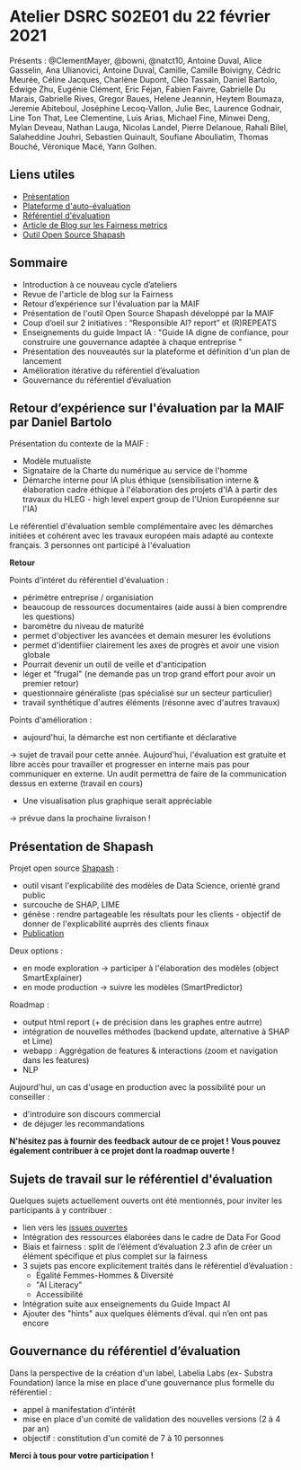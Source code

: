 # Atelier DSRC S02E01 du 22 février 2021

Présents : @ClementMayer, @bowni, @natct10, Antoine Duval, Alice Gasselin, Ana Ulianovici, Antoine Duval, Camille, Camille Boivigny, Cédric Meurée, Céline Jacques, Charlène Dupont, Cléo Tassain, Daniel Bartolo, Edwige Zhu, Eugénie Clément, Eric Féjan, Fabien Faivre, Gabrielle Du Marais, Gabrielle Rives, Gregor Baues, Helene Jeannin, Heytem Boumaza, Jeremie Abiteboul, Joséphine Lecoq-Vallon, Julie Bec, Laurence Godnair, Line Ton That, Lee Clementine, Luis Arias, Michael Fine, Minwei Deng, Mylan Deveau, Nathan Lauga, Nicolas Landel, Pierre Delanoue, Rahali Bilel, Salaheddine Jouhri, Sebastien Quinault, Soufiane Abouliatim, Thomas Bouché, Véronique Macé, Yann Golhen.

## Liens utiles

- [Présentation](https://data-for-good.slack.com/archives/C04GWR7J8/p1614077106056700)
- [Plateforme d'auto-évaluation](https://assessment.substra.ai/)
- [Référentiel d'évaluation](https://github.com/SubstraFoundation/referentiel-evaluation-dsrc/blob/master/referentiel_evaluation.md)
- [Article de Blog sur les Fairness metrics](https://www.labelia.org/en/blog/fairness-in-machine-learning)
- [Outil Open Source Shapash](https://github.com/MAIF/shapash)

## Sommaire

- Introduction à ce nouveau cycle d’ateliers
- Revue de l'article de blog sur la Fairness
- Retour d’expérience sur l'évaluation par la MAIF
- Présentation de l'outil Open Source Shapash développé par la MAIF
- Coup d’oeil sur 2 initiatives : “Responsible AI? report” et (R)REPEATS
- Enseignements du guide Impact IA : "Guide IA digne de confiance, pour construire une gouvernance adaptée à chaque entreprise "
- Présentation des nouveautés sur la plateforme et définition d'un plan de lancement
- Amélioration itérative du référentiel d’évaluation
- Gouvernance du référentiel d’évaluation

## Retour d’expérience sur l'évaluation par la MAIF par Daniel Bartolo

Présentation du contexte de la  MAIF :

- Modèle mutualiste
- Signataire de la Charte du numérique au service de l'homme
- Démarche interne pour IA plus éthique (sensibilisation interne & élaboration cadre éthique à l'élaboration des projets d'IA à partir des travaux du HLEG - high level expert group de l'Union Européenne sur l'IA)

Le référentiel d'évaluation semble complémentaire avec les démarches initiées et cohérent avec les travaux européen mais adapté au contexte français.
3 personnes ont participé à l'évaluation

**Retour** 

Points d'intéret du référentiel d'évaluation :

- périmètre entreprise / organisiation
- beaucoup de ressources documentaires (aide aussi à bien comprendre les questions)
- baromètre du niveau de maturité
- permet d'objectiver les avancées et demain mesurer les évolutions
- permet d'identifiier clairement les axes de progrès et avoir une vision globale
- Pourrait devenir un outil de veille et d'anticipation
- léger et "frugal" (ne demande pas un trop grand effort pour avoir un premier retour)
- questionnaire généraliste (pas spécialisé sur un secteur particulier)
- travail synthétique d'autres éléments (résonne avec d'autres travaux)

Points d'amélioration :

- aujourd'hui, la démarche est non certifiante et déclarative

-> sujet de travail pour cette année. Aujourd'hui, l'évaluation est gratuite et libre accès pour travailler et progresser en interne mais pas pour communiquer en externe. Un audit permettra de faire de la communication dessus en externe (travail en cours)

- Une visualisation plus graphique serait appréciable

-> prévue dans la prochaine livraison !

## Présentation de Shapash

Projet open source [Shapash](https://github.com/MAIF/shapash) :

- outil visant l'explicabilité des modèles de Data Science, orienté grand public
- surcouche de SHAP, LIME
- génèse : rendre partageable les résultats pour les clients - objectif de donner de l'explicabilité auprrès des clients finaux
- [Publication](https://pub.towardsai.net/shapash-making-ml-models-understandable-by-everyone-8f96ad469eb3)

Deux options :

- en mode exploration -> participer à l'élaboration des modèles (object SmartExplainer)
- en mode production -> suivre les modèles (SmartPredictor)

Roadmap :

- output html report (+ de précision dans les graphes entre autrre)
- intégration de nouvelles méthodes (backend update, alternative à SHAP et Lime)
- webapp : Aggrégation de features & interactions (zoom et navigation dans les features)
- NLP

Aujourd'hui, un cas d'usage en production avec la possibilité pour un conseiller :

- d'introduire son discours commercial
- de déjuger les recommandations

**N'hésitez pas à fournir des feedback autour de ce projet !**
**Vous pouvez également contribuer à ce projet dont la roadmap ouverte !**

## Sujets de travail sur le référentiel d'évaluation

Quelques sujets actuellement ouverts ont été mentionnés, pour inviter les participants à y contribuer :

- lien vers les [issues ouvertes](https://github.com/SubstraFoundation/referentiel-evaluation-dsrc/pull/121/files)
- Intégration des ressources élaborées dans le cadre de Data For Good
- Biais et fairness : split de l’élément d’évaluation 2.3 afin de créer un élément spécifique et plus complet sur la fairness
- 3 sujets pas encore explicitement traités dans le référentiel d’évaluation :
  - Egalité Femmes-Hommes & Diversité
  - "AI Literacy"
  - Accessibilité
- Intégration suite aux enseignements du Guide Impact AI
- Ajouter des "hints" aux quelques éléments d’éval. qui n’en ont pas encore

## Gouvernance du référentiel d’évaluation

Dans la perspective de la création d'un label, Labelia Labs (ex- Substra Foundation) lance la mise en place d'une gouvernance plus formelle du référentiel :

- appel à manifestation d'intérêt
- mise en place d'un comité de validation des nouvelles versions (2 à 4 par an)
- objectif : constitution d'un comité de 7 à 10 personnes

**Merci à tous pour votre participation !**

